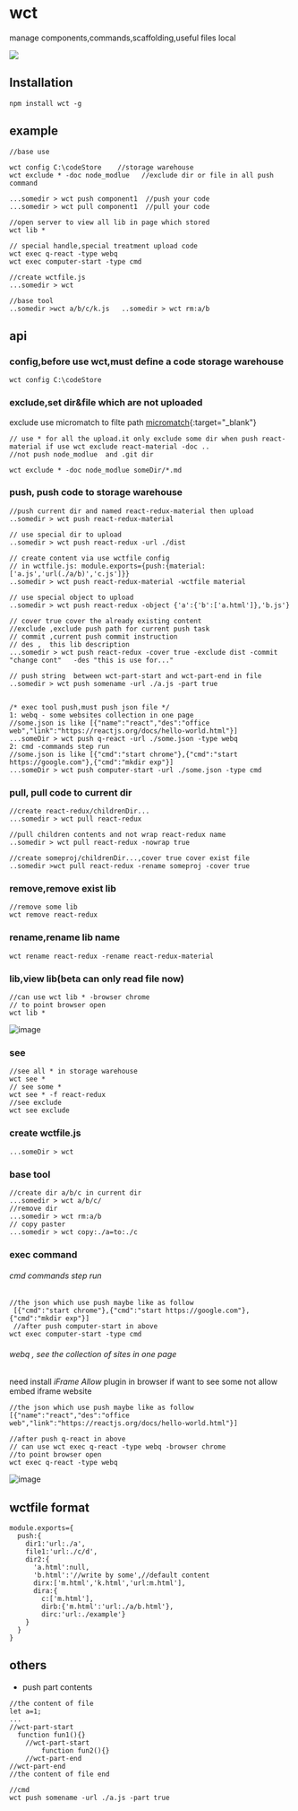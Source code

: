 #   wct   #

manage components,commands,scaffolding,useful files local

![](https://img.shields.io/npm/v/wct.svg?style=flat)


## Installation

```
npm install wct -g
```


## example

```
//base use

wct config C:\codeStore    //storage warehouse
wct exclude * -doc node_modlue   //exclude dir or file in all push command

...somedir > wct push component1  //push your code
...somedir > wct pull component1  //pull your code

//open server to view all lib in page which stored
wct lib *

// special handle,special treatment upload code
wct exec q-react -type webq
wct exec computer-start -type cmd

//create wctfile.js
...somedir > wct

//base tool
..somedir >wct a/b/c/k.js   ..somedir > wct rm:a/b
```





## api

### config,before use wct,must define a code storage warehouse

```
wct config C:\codeStore
```

### exclude,set dir&file which are not uploaded

exclude use micromatch to filte path   [micromatch](https://www.npmjs.com/package/micromatch){:target="_blank"}


```
// use * for all the upload.it only exclude some dir when push react-material if use wct exclude react-material -doc ..
//not push node_modlue  and .git dir

wct exclude * -doc node_modlue someDir/*.md

```

### push, push code to storage warehouse



```
//push current dir and named react-redux-material then upload
..somedir > wct push react-redux-material

// use special dir to upload
..somedir > wct push react-redux -url ./dist

// create content via use wctfile config
// in wctfile.js: module.exports={push:{material:['a.js','url(./a/b)','c.js']}}
..somedir > wct push react-redux-material -wctfile material

// use special object to upload
..somedir > wct push react-redux -object {'a':{'b':['a.html']},'b.js'}

// cover true cover the already existing content
//exclude ,exclude push path for current push task
// commit ,current push commit instruction
// des ,  this lib description
...somedir > wct push react-redux -cover true -exclude dist -commit "change cont"   -des "this is use for..."

// push string  between wct-part-start and wct-part-end in file
..somedir > wct push somename -url ./a.js -part true


/* exec tool push,must push json file */
1: webq - some websites collection in one page
//some.json is like [{"name":"react","des":"office web","link":"https://reactjs.org/docs/hello-world.html"}]
...someDir > wct push q-react -url ./some.json -type webq
2: cmd -commands step run
//some.json is like [{"cmd":"start chrome"},{"cmd":"start https://google.com"},{"cmd":"mkdir exp"}]
...someDir > wct push computer-start -url ./some.json -type cmd

```


### pull, pull code to current dir

```
//create react-redux/childrenDir...
...somedir > wct pull react-redux

//pull children contents and not wrap react-redux name
..somedir > wct pull react-redux -nowrap true

//create someproj/childrenDir...,cover true cover exist file
..somedir >wct pull react-redux -rename someproj -cover true
```


### remove,remove exist lib

```
//remove some lib
wct remove react-redux  
```

### rename,rename lib name  
```
wct rename react-redux -rename react-redux-material
```



### lib,view lib(beta can only read file now)

```
//can use wct lib * -browser chrome  
// to point browser open
wct lib *
```

![image](https://wct666.oss-cn-shenzhen.aliyuncs.com/wlib.gif?Expires=1525162969&OSSAccessKeyId=TMP.AQGOUCcF8nN7NXiEIaLvJmzT7WyRv29yg6X9QBGssKOKaBuPK70EHFBrdJRWADAtAhRJJXrgp3ygo0oJ8jjsyF7q0L02WwIVAMMtW8vbRIL1xzJ98abkeRXDFS5Z&Signature=QaXZUeaMSNDAR%2BeMQjBK3zta7zA%3D)




### see
```
//see all * in storage warehouse
wct see *
// see some *
wct see * -f react-redux
//see exclude
wct see exclude
```

### create wctfile.js

```
...someDir > wct

```


### base tool
```
//create dir a/b/c in current dir
...somedir > wct a/b/c/
//remove dir
...somedir > wct rm:a/b
// copy paster
...somedir > wct copy:./a=to:./c
```

### exec command


###### cmd   commands step run

```
//the json which use push maybe like as follow
 [{"cmd":"start chrome"},{"cmd":"start https://google.com"},{"cmd":"mkdir exp"}]
 //after push computer-start in above
wct exec computer-start -type cmd
```

###### webq , see the collection of sites in one page
need install *iFrame Allow* plugin in browser if want to see some not allow embed iframe website

```
//the json which use push maybe like as follow
[{"name":"react","des":"office web","link":"https://reactjs.org/docs/hello-world.html"}]

//after push q-react in above
// can use wct exec q-react -type webq -browser chrome
//to point browser open
wct exec q-react -type webq
```

 ![image](https://wct666.oss-cn-shenzhen.aliyuncs.com/wq.gif?Expires=1525162991&OSSAccessKeyId=TMP.AQGOUCcF8nN7NXiEIaLvJmzT7WyRv29yg6X9QBGssKOKaBuPK70EHFBrdJRWADAtAhRJJXrgp3ygo0oJ8jjsyF7q0L02WwIVAMMtW8vbRIL1xzJ98abkeRXDFS5Z&Signature=aE%2Fz1E3nKZO5FGe4HBI%2Fe2RS4zU%3D)




## wctfile format

```
module.exports={
  push:{
    dir1:'url:./a',
    file1:'url:./c/d',
    dir2:{
      'a.html':null,
      'b.html':'//write by some',//default content
      dirx:['m.html','k.html','url:m.html'],
      dira:{
        c:['m.html'],
        dirb:{'m.html':'url:./a/b.html'},
        dirc:'url:./example'}
    }
  }
}
```


## others

* push part contents

```
//the content of file
let a=1;
...
//wct-part-start
  function fun1(){}
    //wct-part-start
        function fun2(){}
    //wct-part-end
//wct-part-end
//the content of file end

//cmd  
wct push somename -url ./a.js -part true
```
